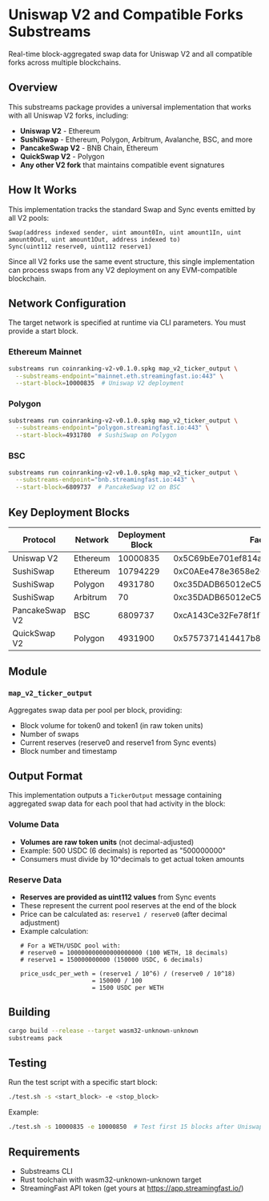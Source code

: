 # Uniswap V2 and Compatible Forks Substreams

Real-time block-aggregated swap data for Uniswap V2 and all compatible forks across multiple blockchains.

## Overview

This substreams package provides a universal implementation that works with all Uniswap V2 forks, including:

- **Uniswap V2** - Ethereum
- **SushiSwap** - Ethereum, Polygon, Arbitrum, Avalanche, BSC, and more
- **PancakeSwap V2** - BNB Chain, Ethereum
- **QuickSwap V2** - Polygon
- **Any other V2 fork** that maintains compatible event signatures

## How It Works

This implementation tracks the standard Swap and Sync events emitted by all V2 pools:

```
Swap(address indexed sender, uint amount0In, uint amount1In, uint amount0Out, uint amount1Out, address indexed to)
Sync(uint112 reserve0, uint112 reserve1)
```

Since all V2 forks use the same event structure, this single implementation can process swaps from any V2 deployment on any EVM-compatible blockchain.

## Network Configuration

The target network is specified at runtime via CLI parameters. You must provide a start block.

### Ethereum Mainnet
```bash
substreams run coinranking-v2-v0.1.0.spkg map_v2_ticker_output \
  --substreams-endpoint="mainnet.eth.streamingfast.io:443" \
  --start-block=10000835  # Uniswap V2 deployment
```

### Polygon
```bash
substreams run coinranking-v2-v0.1.0.spkg map_v2_ticker_output \
  --substreams-endpoint="polygon.streamingfast.io:443" \
  --start-block=4931780  # SushiSwap on Polygon
```

### BSC
```bash
substreams run coinranking-v2-v0.1.0.spkg map_v2_ticker_output \
  --substreams-endpoint="bnb.streamingfast.io:443" \
  --start-block=6809737  # PancakeSwap V2 on BSC
```

## Key Deployment Blocks

| Protocol | Network | Deployment Block | Factory Address |
|----------|---------|-----------------|-----------------|
| Uniswap V2 | Ethereum | 10000835 | 0x5C69bEe701ef814a2B6a3EDD4B1652CB9cc5aA6f |
| SushiSwap | Ethereum | 10794229 | 0xC0AEe478e3658e2610c5F7A4A2E1777cE9e4f2Ac |
| SushiSwap | Polygon | 4931780 | 0xc35DADB65012eC5796536bD9864eD8773aBc74C4 |
| SushiSwap | Arbitrum | 70 | 0xc35DADB65012eC5796536bD9864eD8773aBc74C4 |
| PancakeSwap V2 | BSC | 6809737 | 0xcA143Ce32Fe78f1f7019d7d551a6402fC5350c73 |
| QuickSwap V2 | Polygon | 4931900 | 0x5757371414417b8C6CAad45bAeF941aBc7d3Ab32 |

## Module

### `map_v2_ticker_output`
Aggregates swap data per pool per block, providing:
- Block volume for token0 and token1 (in raw token units)
- Number of swaps
- Current reserves (reserve0 and reserve1 from Sync events)
- Block number and timestamp

## Output Format

This implementation outputs a `TickerOutput` message containing aggregated swap data for each pool that had activity in the block:

### Volume Data
- **Volumes are raw token units** (not decimal-adjusted)
- Example: 500 USDC (6 decimals) is reported as "500000000"
- Consumers must divide by 10^decimals to get actual token amounts

### Reserve Data
- **Reserves are provided as uint112 values** from Sync events
- These represent the current pool reserves at the end of the block
- Price can be calculated as: `reserve1 / reserve0` (after decimal adjustment)
- Example calculation:
  ```
  # For a WETH/USDC pool with:
  # reserve0 = 100000000000000000000 (100 WETH, 18 decimals)
  # reserve1 = 150000000000 (150000 USDC, 6 decimals)

  price_usdc_per_weth = (reserve1 / 10^6) / (reserve0 / 10^18)
                      = 150000 / 100
                      = 1500 USDC per WETH
  ```

## Building

```bash
cargo build --release --target wasm32-unknown-unknown
substreams pack
```

## Testing

Run the test script with a specific start block:
```bash
./test.sh -s <start_block> -e <stop_block>
```

Example:
```bash
./test.sh -s 10000835 -e 10000850  # Test first 15 blocks after Uniswap V2 deployment
```

## Requirements

- Substreams CLI
- Rust toolchain with wasm32-unknown-unknown target
- StreamingFast API token (get yours at https://app.streamingfast.io/)
